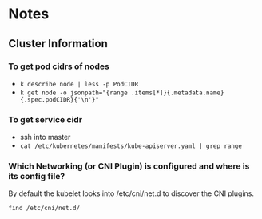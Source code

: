 # Notes

## Cluster Information

### To get pod cidrs of nodes

- ```k describe node | less -p PodCIDR```
- ```k get node -o jsonpath="{range .items[*]}{.metadata.name} {.spec.podCIDR}{'\n'}"```

### To get service cidr

- ssh into master
- ```cat /etc/kubernetes/manifests/kube-apiserver.yaml | grep range```

### Which Networking (or CNI Plugin) is configured and where is its config file?

By default the kubelet looks into /etc/cni/net.d to discover the CNI plugins.

```find /etc/cni/net.d/```

